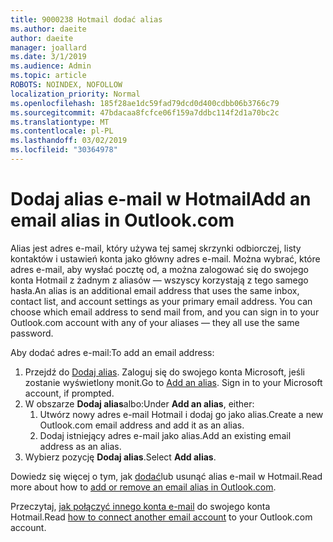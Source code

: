 ```yaml
---
title: 9000238 Hotmail dodać alias
ms.author: daeite
author: daeite
manager: joallard
ms.date: 3/1/2019
ms.audience: Admin
ms.topic: article
ROBOTS: NOINDEX, NOFOLLOW
localization_priority: Normal
ms.openlocfilehash: 185f28ae1dc59fad79dcd0d400cdbb06b3766c79
ms.sourcegitcommit: 47bdacaa8fcfce06f159a7ddbc114f2d1a70bc2c
ms.translationtype: MT
ms.contentlocale: pl-PL
ms.lasthandoff: 03/02/2019
ms.locfileid: "30364978"
---
```

# <a name="add-an-email-alias-in-outlookcom"></a><span data-ttu-id="79fb3-102">Dodaj alias e-mail w Hotmail</span><span class="sxs-lookup"><span data-stu-id="79fb3-102">Add an email alias in Outlook.com</span></span>

<span data-ttu-id="79fb3-p101">Alias jest adres e-mail, który używa tej samej skrzynki odbiorczej, listy kontaktów i ustawień konta jako główny adres e-mail. Można wybrać, które adres e-mail, aby wysłać pocztę od, a można zalogować się do swojego konta Hotmail z żadnym z aliasów — wszyscy korzystają z tego samego hasła.</span><span class="sxs-lookup"><span data-stu-id="79fb3-p101">An alias is an additional email address that uses the same inbox, contact list, and account settings as your primary email address. You can choose which email address to send mail from, and you can sign in to your Outlook.com account with any of your aliases — they all use the same password.</span></span>

<span data-ttu-id="79fb3-105">Aby dodać adres e-mail:</span><span class="sxs-lookup"><span data-stu-id="79fb3-105">To add an email address:</span></span>

1. <span data-ttu-id="79fb3-p102">Przejdź do [Dodaj alias](https://go.microsoft.com/fwlink/p/?linkid=864833). Zaloguj się do swojego konta Microsoft, jeśli zostanie wyświetlony monit.</span><span class="sxs-lookup"><span data-stu-id="79fb3-p102">Go to [Add an alias](https://go.microsoft.com/fwlink/p/?linkid=864833). Sign in to your Microsoft account, if prompted.</span></span>
2. <span data-ttu-id="79fb3-108">W obszarze **Dodaj alias**albo:</span><span class="sxs-lookup"><span data-stu-id="79fb3-108">Under **Add an alias**, either:</span></span>
    1. <span data-ttu-id="79fb3-109">Utwórz nowy adres e-mail Hotmail i dodaj go jako alias.</span><span class="sxs-lookup"><span data-stu-id="79fb3-109">Create a new Outlook.com email address and add it as an alias.</span></span>
    2. <span data-ttu-id="79fb3-110">Dodaj istniejący adres e-mail jako alias.</span><span class="sxs-lookup"><span data-stu-id="79fb3-110">Add an existing email address as an alias.</span></span>
3. <span data-ttu-id="79fb3-111">Wybierz pozycję **Dodaj alias**.</span><span class="sxs-lookup"><span data-stu-id="79fb3-111">Select **Add alias**.</span></span>

<span data-ttu-id="79fb3-112">Dowiedz się więcej o tym, jak [dodać](https://support.office.com/article/459b1989-356d-40fa-a689-8f285b13f1f2)lub usunąć alias e-mail w Hotmail.</span><span class="sxs-lookup"><span data-stu-id="79fb3-112">Read more about how to [add or remove an email alias in Outlook.com](https://support.office.com/article/459b1989-356d-40fa-a689-8f285b13f1f2).</span></span>  

<span data-ttu-id="79fb3-113">Przeczytaj, [jak połączyć innego konta e-mail](https://support.office.com/article/c5224df4-5885-4e79-91ba-523aa743f0ba) do swojego konta Hotmail.</span><span class="sxs-lookup"><span data-stu-id="79fb3-113">Read [how to connect another email account](https://support.office.com/article/c5224df4-5885-4e79-91ba-523aa743f0ba) to your Outlook.com account.</span></span>